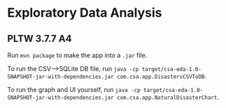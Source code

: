 # Exploratory Data Analysis
## PLTW 3.7.7 A4

Run `mvn package` to make the app into a `.jar` file.

To run the CSV-->SQLite DB file, run `java -cp target/csa-eda-1.0-SNAPSHOT-jar-with-dependencies.jar com.csa.app.DisastersCSVToDB`.

To run the graph and UI yourself, run `java -cp target/csa-eda-1.0-SNAPSHOT-jar-with-dependencies.jar com.csa.app.NaturalDisasterChart`.